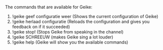 The commands that are available for Geike:

1. !geike geef configuratie weer (Shows the current configuration of Geike)
2. !geike herlaad configuratie 
(Reloads the configuration and gives you feedback on if it succeeded)
3. !geike stop! (Stops Geike from speaking in the channel)
4. !geike SCHREEUW (makes Geike sing a lot louder)
5. !geike help (Geike will show you the available commands)
